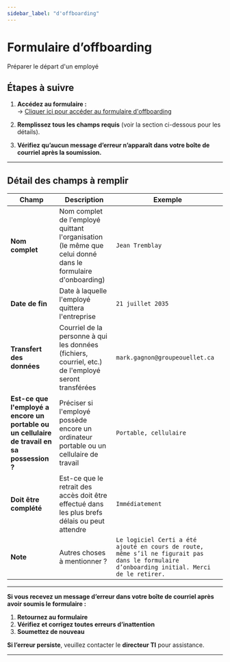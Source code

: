 ```yaml
---
sidebar_label: "d'offboarding"
---
```


# Formulaire d’offboarding
Préparer le départ d'un employé
## Étapes à suivre

1. **Accédez au formulaire :**  
   -> [Cliquer ici pour accéder au formulaire d'offboarding](https://groupeautoouellet.sharepoint.com/sites/testingEP2/_layouts/15/listforms.aspx?cid=NzJjOGY3NjAtNDNjZi00NWY1LWFkODgtNjRkNGU1YTU1YmEz&nav=YjEyNDE0ZTctZTQ1My00NGQ5LWEyZjQtZDc1ODhiOGZhNWY3)

2. **Remplissez tous les champs requis** (voir la section ci-dessous pour les détails).

3. **Vérifiez qu’aucun message d’erreur n’apparaît dans votre boîte de courriel après la soumission.**

---

## Détail des champs à remplir

| **Champ**                         | **Description**                                                                 | **Exemple**                            |
|-----------------------------------|----------------------------------------------------------------------------------|-----------------------------------------|
| **Nom complet**              | Nom complet de l'employé quittant l'organisation (le même que celui donné dans le formulaire d'onboarding)                              | `Jean Tremblay`                         |
| **Date de fin**                         | Date à laquelle l'employé quittera l'entreprise                                                         | `21 juillet 2035`               |
| **Transfert des données**                | Courriel de la personne à qui les données (fichiers, courriel, etc.) de l'employé seront transférées                                   | `mark.gagnon@groupeouellet.ca`                            |
| **Est-ce que l'employé a encore un portable ou un cellulaire de travail en sa possession ?** | Préciser si l'employé possède encore un ordinateur portable ou un cellulaire de travail | `Portable, cellulaire` |
| **Doit être complété**           | Est-ce que le retrait des accès doit être effectué dans les plus brefs délais ou peut attendre                                            | `Immédiatement`                          |
| **Note** | Autres choses à mentionner ?                           | `Le logiciel Certi a été ajouté en cours de route, même s’il ne figurait pas dans le formulaire d’onboarding initial. Merci de le retirer.`          |

---

<div style={{ border: '2px solid red', padding: '1em', borderRadius: '5px' }}>
  <span style={{ color: 'red' }}>
    <strong> Si vous recevez un message d’erreur dans votre boîte de courriel après avoir soumis le formulaire :</strong>
  </span>

  <ol>
    <li><strong>Retournez au formulaire</strong></li>
    <li><strong>Vérifiez et corrigez toutes erreurs d’inattention</strong></li>
    <li><strong>Soumettez de nouveau</strong></li>
  </ol>

  <p>
    <strong>Si l’erreur persiste</strong>, veuillez contacter le <strong>directeur TI</strong> pour assistance.
  </p>
</div>


---
